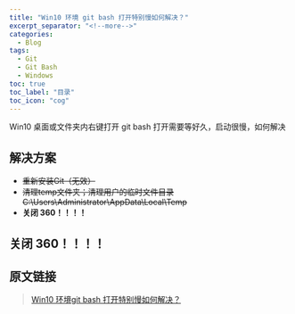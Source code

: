 ```yaml
---
title: "Win10 环境 git bash 打开特别慢如何解决？"
excerpt_separator: "<!--more-->"
categories:
  - Blog
tags:
  - Git
  - Git Bash
  - Windows
toc: true
toc_label: "目录"
toc_icon: "cog"
---
```


Win10 桌面或文件夹内右键打开 git bash 打开需要等好久，启动很慢，如何解决

<!--more-->

## 解决方案
- ~~重新安装Git（无效）~~
- ~~清理temp文件夹；清理用户的临时文件目录 C:\Users\Administrator\AppData\Local\Temp~~
- **关闭 360！！！！**

## 关闭 360！！！！

## 原文链接

> [Win10 环境git bash 打开特别慢如何解决？](https://www.cnblogs.com/lovebing/p/14078179.html)
